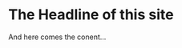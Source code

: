 ﻿---  
Date: 2022-01-31  
Path: path-for-this-site  
Author: Your Name  
Title: Title of the site  
Description: Some words describing the site.  
Tags: tag1, tag2  
---  

# The Headline of this site

And here comes the conent...
